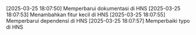 [2025-03-25 18:07:50] Memperbarui dokumentasi di HNS
[2025-03-25 18:07:53] Menambahkan fitur kecil di HNS
[2025-03-25 18:07:55] Memperbarui dependensi di HNS
[2025-03-25 18:07:57] Memperbaiki typo di HNS
